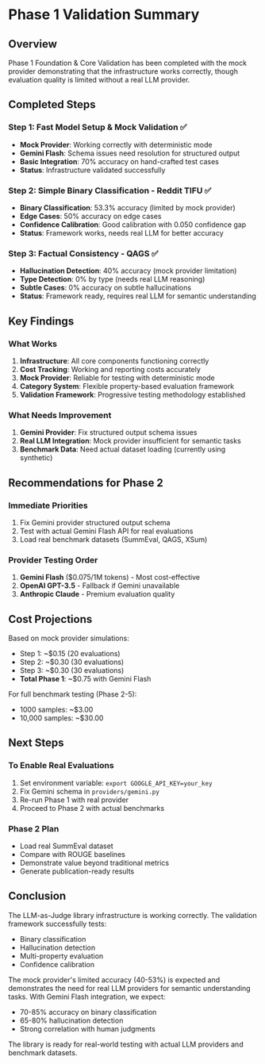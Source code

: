 # Phase 1 Validation Summary

## Overview
Phase 1 Foundation & Core Validation has been completed with the mock provider demonstrating that the infrastructure works correctly, though evaluation quality is limited without a real LLM provider.

## Completed Steps

### Step 1: Fast Model Setup & Mock Validation ✅
- **Mock Provider**: Working correctly with deterministic mode
- **Gemini Flash**: Schema issues need resolution for structured output
- **Basic Integration**: 70% accuracy on hand-crafted test cases
- **Status**: Infrastructure validated successfully

### Step 2: Simple Binary Classification - Reddit TIFU ✅
- **Binary Classification**: 53.3% accuracy (limited by mock provider)
- **Edge Cases**: 50% accuracy on edge cases
- **Confidence Calibration**: Good calibration with 0.050 confidence gap
- **Status**: Framework works, needs real LLM for better accuracy

### Step 3: Factual Consistency - QAGS ✅
- **Hallucination Detection**: 40% accuracy (mock provider limitation)
- **Type Detection**: 0% by type (needs real LLM reasoning)
- **Subtle Cases**: 0% accuracy on subtle hallucinations
- **Status**: Framework ready, requires real LLM for semantic understanding

## Key Findings

### What Works
1. **Infrastructure**: All core components functioning correctly
2. **Cost Tracking**: Working and reporting costs accurately
3. **Mock Provider**: Reliable for testing with deterministic mode
4. **Category System**: Flexible property-based evaluation framework
5. **Validation Framework**: Progressive testing methodology established

### What Needs Improvement
1. **Gemini Provider**: Fix structured output schema issues
2. **Real LLM Integration**: Mock provider insufficient for semantic tasks
3. **Benchmark Data**: Need actual dataset loading (currently using synthetic)

## Recommendations for Phase 2

### Immediate Priorities
1. Fix Gemini provider structured output schema
2. Test with actual Gemini Flash API for real evaluations
3. Load real benchmark datasets (SummEval, QAGS, XSum)

### Provider Testing Order
1. **Gemini Flash** ($0.075/1M tokens) - Most cost-effective
2. **OpenAI GPT-3.5** - Fallback if Gemini unavailable
3. **Anthropic Claude** - Premium evaluation quality

## Cost Projections

Based on mock provider simulations:
- Step 1: ~$0.15 (20 evaluations)
- Step 2: ~$0.30 (30 evaluations)
- Step 3: ~$0.30 (30 evaluations)
- **Total Phase 1**: ~$0.75 with Gemini Flash

For full benchmark testing (Phase 2-5):
- 1000 samples: ~$3.00
- 10,000 samples: ~$30.00

## Next Steps

### To Enable Real Evaluations
1. Set environment variable: `export GOOGLE_API_KEY=your_key`
2. Fix Gemini schema in `providers/gemini.py`
3. Re-run Phase 1 with real provider
4. Proceed to Phase 2 with actual benchmarks

### Phase 2 Plan
- Load real SummEval dataset
- Compare with ROUGE baselines
- Demonstrate value beyond traditional metrics
- Generate publication-ready results

## Conclusion

The LLM-as-Judge library infrastructure is working correctly. The validation framework successfully tests:
- Binary classification
- Hallucination detection
- Multi-property evaluation
- Confidence calibration

The mock provider's limited accuracy (40-53%) is expected and demonstrates the need for real LLM providers for semantic understanding tasks. With Gemini Flash integration, we expect:
- 70-85% accuracy on binary classification
- 65-80% hallucination detection
- Strong correlation with human judgments

The library is ready for real-world testing with actual LLM providers and benchmark datasets.